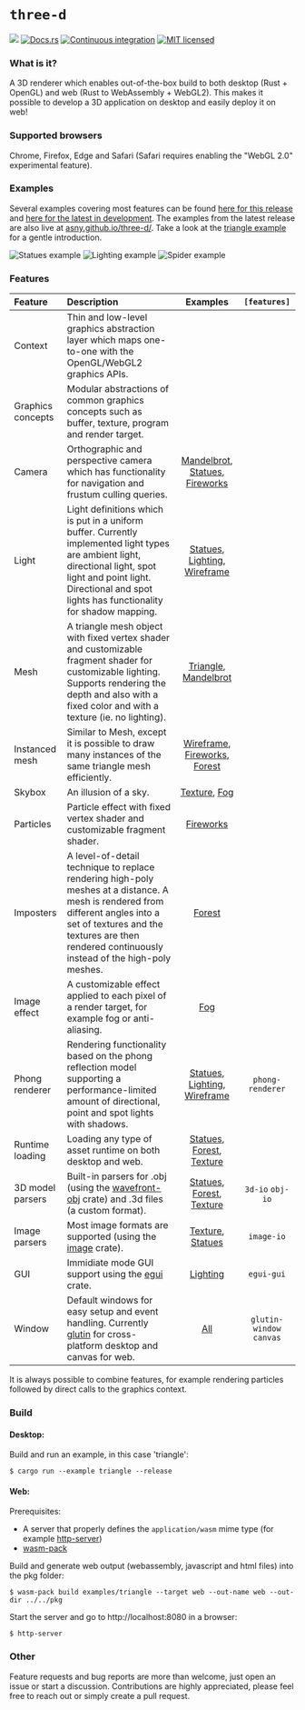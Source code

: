# `three-d`

[![](http://meritbadge.herokuapp.com/three-d)](https://crates.io/crates/three-d)
[![Docs.rs](https://docs.rs/three-d/badge.svg)](https://docs.rs/three-d)
[![Continuous integration](https://github.com/asny/three-d/actions/workflows/rust.yml/badge.svg)](https://github.com/asny/three-d/actions/workflows/rust.yml)
[![MIT licensed](https://img.shields.io/badge/license-MIT-blue.svg)](https://github.com/asny/three-d/blob/master/LICENSE)

### What is it?

A 3D renderer which enables out-of-the-box build to both desktop (Rust + OpenGL) and web
(Rust to WebAssembly + WebGL2).
This makes it possible to develop a 3D application on desktop and easily deploy it on web!

### Supported browsers

Chrome, Firefox, Edge and Safari (Safari requires enabling the "WebGL 2.0" experimental feature).

### Examples

Several examples covering most features can be found [here for this release](https://github.com/asny/three-d/tree/0.6/examples) and [here for the latest in development](https://github.com/asny/three-d/tree/master/examples). The examples from the latest release are also live at [asny.github.io/three-d/](https://asny.github.io/three-d/).
Take a look at the [triangle example](https://github.com/asny/three-d/blob/0.6/examples/triangle/main.rs) for a gentle introduction.

![Statues example](https://asny.github.io/three-d/statues.png)
![Lighting example](https://asny.github.io/three-d/lighting.png)
![Spider example](https://asny.github.io/three-d/spider.png)

### Features

| Feature           | Description                                                                                                                                                                                                                       |               Examples               |       `[features]`       |
| :---------------- | :-------------------------------------------------------------------------------------------------------------------------------------------------------------------------------------------------------------------------------- | :----------------------------------: | :----------------------: |
| Context           | Thin and low-level graphics abstraction layer which maps one-to-one with the OpenGL/WebGL2 graphics APIs.                                                                                                                         |                                      |
| Graphics concepts | Modular abstractions of common graphics concepts such as buffer, texture, program and render target.                                                                                                                              |
| Camera            | Orthographic and perspective camera which has functionality for navigation and frustum culling queries.                                                                                                                           | [Mandelbrot], [Statues], [Fireworks] |
| Light             | Light definitions which is put in a uniform buffer. Currently implemented light types are ambient light, directional light, spot light and point light. Directional and spot lights has functionality for shadow mapping.         |  [Statues], [Lighting], [Wireframe]  |
| Mesh              | A triangle mesh object with fixed vertex shader and customizable fragment shader for customizable lighting. Supports rendering the depth and also with a fixed color and with a texture (ie. no lighting).                        |       [Triangle], [Mandelbrot]       |
| Instanced mesh    | Similar to Mesh, except it is possible to draw many instances of the same triangle mesh efficiently.                                                                                                                              |  [Wireframe], [Fireworks], [Forest]  |
| Skybox            | An illusion of a sky.                                                                                                                                                                                                             |           [Texture], [Fog]           |
| Particles         | Particle effect with fixed vertex shader and customizable fragment shader.                                                                                                                                                        |             [Fireworks]              |
| Imposters         | A level-of-detail technique to replace rendering high-poly meshes at a distance. A mesh is rendered from different angles into a set of textures and the textures are then rendered continuously instead of the high-poly meshes. |               [Forest]               |
| Image effect      | A customizable effect applied to each pixel of a render target, for example fog or anti-aliasing.                                                                                                                                 |                [Fog]                 |
| Phong renderer    | Rendering functionality based on the phong reflection model supporting a performance-limited amount of directional, point and spot lights with shadows.                                                                           |  [Statues], [Lighting], [Wireframe]  |     `phong-renderer`     |
| Runtime loading   | Loading any type of asset runtime on both desktop and web.                                                                                                                                                                        |    [Statues], [Forest], [Texture]    |
| 3D model parsers  | Built-in parsers for .obj (using the [wavefront-obj](https://crates.io/crates/wavefront_obj/main.rs) crate) and .3d files (a custom format).                                                                                      |    [Statues], [Forest], [Texture]    |     `3d-io` `obj-io`     |
| Image parsers     | Most image formats are supported (using the [image](https://crates.io/crates/image/main.rs) crate).                                                                                                                               |         [Texture], [Statues]         |        `image-io`        |
| GUI               | Immidiate mode GUI support using the [egui](https://crates.io/crates/egui) crate.                                                                                                                                                 |              [Lighting]              |        `egui-gui`        |
| Window            | Default windows for easy setup and event handling. Currently [glutin](https://crates.io/crates/glutin/main.rs) for cross-platform desktop and canvas for web.                                                                     |                [All]                 | `glutin-window` `canvas` |

It is always possible to combine features, for example rendering particles followed by direct calls to the graphics context.

### Build

#### Desktop:

Build and run an example, in this case 'triangle':

```console
$ cargo run --example triangle --release
```

#### Web:

Prerequisites: 
- A server that properly defines the `application/wasm` mime type (for example [http-server](https://www.npmjs.com/package/http-server))
- [wasm-pack](https://rustwasm.github.io/wasm-pack/)

Build and generate web output (webassembly, javascript and html files) into the pkg folder:

```console
$ wasm-pack build examples/triangle --target web --out-name web --out-dir ../../pkg
```

Start the server and go to http://localhost:8080 in a browser:

```console
$ http-server
```

### Other

Feature requests and bug reports are more than welcome, just open an issue or start a discussion. Contributions are highly appreciated, please feel free to reach out or simply create a pull request.

[all]: https://github.com/asny/three-d/tree/0.6/examples/
[lighting]: https://github.com/asny/three-d/tree/0.6/examples/lighting/main.rs
[texture]: https://github.com/asny/three-d/tree/0.6/examples/texture/main.rs
[fog]: https://github.com/asny/three-d/tree/0.6/examples/fog/main.rs
[fireworks]: https://github.com/asny/three-d/tree/0.6/examples/fireworks/main.rs
[statues]: https://github.com/asny/three-d/tree/0.6/examples/statues/main.rs
[forest]: https://github.com/asny/three-d/tree/0.6/examples/forest/main.rs
[triangle]: https://github.com/asny/three-d/tree/0.6/examples/triangle/main.rs
[mandelbrot]: https://github.com/asny/three-d/tree/0.6/examples/mandelbrot/main.rs
[wireframe]: https://github.com/asny/three-d/tree/0.6/examples/wireframe/main.rs
